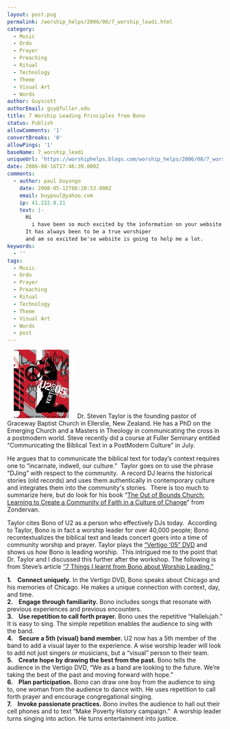 ```yaml
---
layout: post.pug
permalink: /worship_helps/2006/08/7_worship_leadi.html 
category:
  - Music
  - Ordo
  - Prayer
  - Preaching
  - Ritual
  - Technology
  - Theme
  - Visual Art
  - Words
author: Guyscott
authorEmail: guy@fuller.edu
title: 7 Worship Leading Principles from Bono
status: Publish
allowComments: '1'
convertBreaks: '0'
allowPings: '1'
baseName: 7_worship_leadi
uniqueUrl: 'https://worshiphelps.blogs.com/worship_helps/2006/08/7_worship_leadi.html '
date: 2006-08-16T17:46:39.000Z
comments:
  - author: paul buyungo
    date: 2008-05-12T08:20:53.000Z
    email: buypoul@yahoo.com
    ip: 41.222.0.21
    text: |-
      Hi
        i have been so much excited by the information on your website and i would like to know more about worship and the life style of a worship leader incoulding the ethics of a worship leader.
      It has always been to be a true worshiper
      and am so excited be'se website is going to help me a lot.
keywords:
  - ''
tags:
  - Music
  - Ordo
  - Prayer
  - Preaching
  - Ritual
  - Technology
  - Theme
  - Visual Art
  - Words
  - post
---
```

 **[![B000bnxdeg01_aa240_sclzzzzzzz_](/img/b000bnxdeg01_aa240_sclzzzzzzz_.jpg "B000bnxdeg01_aa240_sclzzzzzzz_")](http://worshiphelps.blogs.com/.shared/image.html?/photos/uncategorized/b000bnxdeg01_aa240_sclzzzzzzz_.jpg)** Dr. Steven Taylor is the founding pastor of Graceway Baptist Church in Ellerslie, New Zealand. He has a PhD on the Emerging Church and a Masters in Theology in communicating the cross in a postmodern world. Steve recently did a course at Fuller Seminary entitled “Communicating the Biblical Text in a PostModern Culture” in July.

He argues that to communicate the biblical text for today’s context requires one to “incarnate, indwell, our culture.”  Taylor goes on to use the phrase “DJing” with respect to the community.  A record DJ learns the historical stories (old records) and uses them authentically in contemporary culture and integrates them into the community's stories.  There is too much to summarize here, but do look for his book “[The Out of Bounds Church: Learning to Create a Community of Faith in a Culture of Change](http://www.amazon.com/gp/product/0310259045/sr=8-1/qid=1155843286/ref=sr_1_1/002-0739142-4980844?ie=UTF8)” from Zondervan.

Taylor cites Bono of U2 as a person who effectively DJs today.  According to Taylor, Bono is in fact a worship leader for over 40,000 people; Bono recontextualizes the biblical text and leads concert goers into a time of community worship and prayer. Taylor plays the [“Vertigo ‘05” DVD](http://www.amazon.com/gp/product/B000BNXDE6/sr=8-1/qid=1155843384/ref=pd_bbs_1/002-0739142-4980844?ie=UTF8) and shows us how Bono is leading worship.  This intrigued me to the point that  Dr. Taylor and I discussed this further after the workshop. The following is from Steve’s article [“7 Things I learnt from Bono about Worship Leading.”](mailto:www.emergentkiwi.org.nz/archives/7_things_i_learnt_from_bono_about_worship_leading.php)

**1.    Connect uniquely.** In the Vertigo DVD, Bono speaks about Chicago and his memories of Chicago. He makes a unique connection with context, day, and time.  
**2.    Engage through familiarity.** Bono includes songs that resonate with previous experiences and previous encounters.  
**3.    Use repetition to call forth prayer.** Bono uses the repetitive “Hallelujah.” It is easy to sing. The simple repetition enables the audience to sing with the band.  
**4.    Secure a 5th (visual) band member.** U2 now has a 5th member of the band to add a visual layer to the experience. A wise worship leader will look to add not just singers or musicians, but a “visual” person to their team.  
**5.    Create hope by drawing the best from the past.** Bono tells the audience in the Vertigo DVD, “We as a band are looking to the future. We’re taking the best of the past and moving forward with hope.”  
**6.    Plan participation.** Bono can draw one boy from the audience to sing to, one woman from the audience to dance with. He uses repetition to call forth prayer and encourage congregational singing.  
**7.    Invoke passionate practices.** Bono invites the audience to hall out their cell phones and to text “Make Poverty History campaign.”  A worship leader turns singing into action. He turns entertainment into justice.